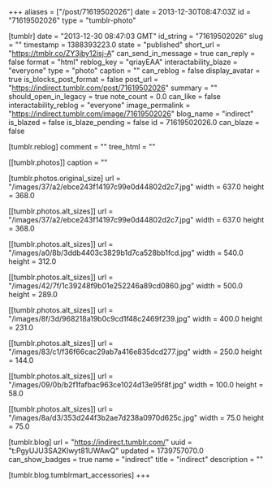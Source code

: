 +++
aliases = ["/post/71619502026"]
date = 2013-12-30T08:47:03Z
id = "71619502026"
type = "tumblr-photo"

[tumblr]
date = "2013-12-30 08:47:03 GMT"
id_string = "71619502026"
slug = ""
timestamp = 1388393223.0
state = "published"
short_url = "https://tmblr.co/ZY3jby12isj-A"
can_send_in_message = true
can_reply = false
format = "html"
reblog_key = "qriayEAA"
interactability_blaze = "everyone"
type = "photo"
caption = ""
can_reblog = false
display_avatar = true
is_blocks_post_format = false
post_url = "https://indirect.tumblr.com/post/71619502026"
summary = ""
should_open_in_legacy = true
note_count = 0.0
can_like = false
interactability_reblog = "everyone"
image_permalink = "https://indirect.tumblr.com/image/71619502026"
blog_name = "indirect"
is_blazed = false
is_blaze_pending = false
id = 71619502026.0
can_blaze = false

[tumblr.reblog]
comment = ""
tree_html = ""

[[tumblr.photos]]
caption = ""

[tumblr.photos.original_size]
url = "/images/37/a2/ebce243f14197c99e0d44802d2c7.jpg"
width = 637.0
height = 368.0

[[tumblr.photos.alt_sizes]]
url = "/images/37/a2/ebce243f14197c99e0d44802d2c7.jpg"
width = 637.0
height = 368.0

[[tumblr.photos.alt_sizes]]
url = "/images/a0/8b/3ddb4403c3829b1d7ca528bb1fcd.jpg"
width = 540.0
height = 312.0

[[tumblr.photos.alt_sizes]]
url = "/images/42/7f/1c39248f9b01e252246a89cd0860.jpg"
width = 500.0
height = 289.0

[[tumblr.photos.alt_sizes]]
url = "/images/8f/3d/968218a19b0c9cd1f48c2469f239.jpg"
width = 400.0
height = 231.0

[[tumblr.photos.alt_sizes]]
url = "/images/83/c1/f36f66cac29ab7a416e835dcd277.jpg"
width = 250.0
height = 144.0

[[tumblr.photos.alt_sizes]]
url = "/images/09/0b/b2f1fafbac963ce1024d13e95f8f.jpg"
width = 100.0
height = 58.0

[[tumblr.photos.alt_sizes]]
url = "/images/8a/d3/353d244f3b2ae7d238a0970d625c.jpg"
width = 75.0
height = 75.0

[tumblr.blog]
url = "https://indirect.tumblr.com/"
uuid = "t:PgyUJU3SA2Klwyt81UWAwQ"
updated = 1739757070.0
can_show_badges = true
name = "indirect"
title = "indirect"
description = ""

[tumblr.blog.tumblrmart_accessories]
+++
